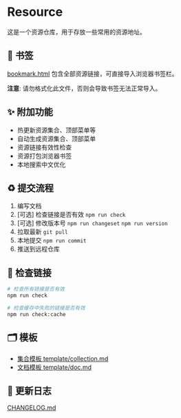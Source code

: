 # Resource

这是一个资源仓库，用于存放一些常用的资源地址。

## 🔖 书签

[bookmark.html](./dist/bookmark.html) 包含全部资源链接，可直接导入浏览器书签栏。

**注意**: 请勿格式化此文件，否则会导致书签无法正常导入。

## ✨ 附加功能

- 热更新资源集合、顶部菜单等
- 自动生成资源集合、顶部菜单
- 资源链接有效性检查
- 资源打包浏览器书签
- 本地搜索中文优化

## ♻️ 提交流程

1. 编写文档
2. [可选] 检查链接是否有效 `npm run check`
3. [可选] 修改版本号 `npm run changeset` `npm run version`
4. 拉取最新 `git pull`
5. 本地提交 `npm run commit`
6. 推送到远程仓库

## 🔧 检查链接

```bash
# 检查所有链接是否有效
npm run check

# 检查缓存中失败的链接是否有效
npm run check:cache
```

## 🗂️ 模板

- [集合模板 template/collection.md](./template/collection.md)
- [文档模板 template/doc.md](./template/doc.md)

## 📝 更新日志

[CHANGELOG.md](CHANGELOG.md)
